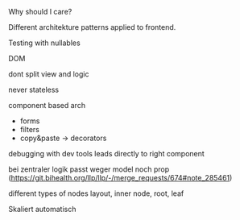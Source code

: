 


Why should I care? 

Different architekture patterns applied to frontend. 

Testing with nullables

DOM

dont split view and logic

never stateless

component based arch

- forms
- filters
- copy&paste -> decorators

debugging with dev tools leads directly to right component

bei zentraler logik passt weger model noch prop (https://git.bihealth.org/llp/llp/-/merge_requests/674#note_285461)

different types of nodes
layout, inner node, root, leaf

Skaliert automatisch